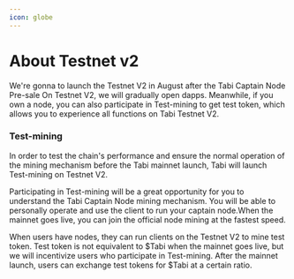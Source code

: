 ```yaml
---
icon: globe
---
```


# About Testnet v2

We're gonna to launch the Testnet V2 in August after the Tabi Captain Node Pre-sale On Testnet V2, we will gradually open dapps. Meanwhile, if you own a node, you can also participate in Test-mining to get test token, which allows you to experience all functions on Tabi Testnet V2.

### Test-mining

In order to test the chain's performance and ensure the normal operation of the mining mechanism before the Tabi mainnet launch, Tabi will launch Test-mining on Testnet V2.

Participating in Test-mining will be a great opportunity for you to understand the Tabi Captain Node mining mechanism. You will be able to personally operate and use the client to run your captain node.When the mainnet goes live, you can join the official node mining at the fastest speed.

When users have nodes, they can run clients on the Testnet V2 to mine test token. Test token is not equivalent to $Tabi when the mainnet goes live, but we will incentivize users who participate in Test-mining. After the mainnet launch, users can exchange test tokens for $Tabi at a certain ratio.
